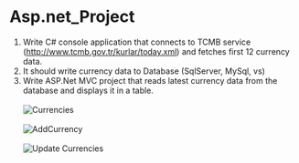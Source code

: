 # Asp.net_Project
1. Write C# console application that connects to TCMB service 
(http://www.tcmb.gov.tr/kurlar/today.xml) and fetches first 12 currency data.</br>
2. It should  write currency data to Database (SqlServer, 
MySql, vs)
3.  Write ASP.Net MVC project that reads latest currency data from the database and 
displays it in a table.
</br></br>
![Currencies](https://user-images.githubusercontent.com/59150986/224688417-b695c1ed-6be0-4c49-804d-8c1c71b13d90.png)
</br></br>
![AddCurrency](https://user-images.githubusercontent.com/59150986/224688437-32420bd7-9e44-4c94-ae71-839f932faa54.png)
</br></br>
![Update Currencies](https://user-images.githubusercontent.com/59150986/224688440-33e20878-925f-4202-9134-86294876d2db.png)
